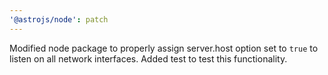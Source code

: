 ```yaml
---
'@astrojs/node': patch
---
```


Modified node package to properly assign server.host option set to `true` to listen on all network interfaces. Added test to test this functionality.

